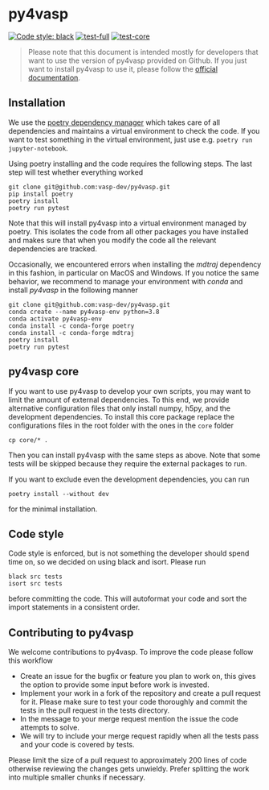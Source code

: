 # py4vasp

[![Code style: black](https://img.shields.io/badge/code%20style-black-000000.svg)](https://github.com/psf/black)
[![test-full](https://github.com/vasp-dev/py4vasp/actions/workflows/test_full.yml/badge.svg)](https://github.com/vasp-dev/py4vasp/actions/workflows/test_full.yml)
[![test-core](https://github.com/vasp-dev/py4vasp/actions/workflows/test_core.yml/badge.svg)](https://github.com/vasp-dev/py4vasp/actions/workflows/test_core.yml)

> Please note that this document is intended mostly for developers that want to use
> the version of py4vasp provided on Github. If you just want to install py4vasp to
> use it, please follow the [official documentation](https://vasp.at/py4vasp/latest).

## Installation

We use the [poetry dependency manager](https://python-poetry.org/) which takes care of
all dependencies and maintains a virtual environment to check the code. If you want to
test something in the virtual environment, just use e.g. `poetry run jupyter-notebook`.

Using poetry installing and the code requires the following steps. The last step will
test whether everything worked
~~~shell
git clone git@github.com:vasp-dev/py4vasp.git
pip install poetry
poetry install
poetry run pytest
~~~
Note that this will install py4vasp into a virtual environment managed by poetry. This
isolates the code from all other packages you have installed and makes sure that when
you modify the code all the relevant dependencies are tracked.

Occasionally, we encountered errors when installing the *mdtraj* dependency in this
fashion, in particular on MacOS and Windows. If you notice the same behavior, we
recommend to manage your environment with *conda* and install *py4vasp* in the
following manner
~~~shell
git clone git@github.com:vasp-dev/py4vasp.git
conda create --name py4vasp-env python=3.8
conda activate py4vasp-env
conda install -c conda-forge poetry
conda install -c conda-forge mdtraj
poetry install
poetry run pytest
~~~

## py4vasp core

If you want to use py4vasp to develop your own scripts, you may want to limit the amount
of external dependencies. To this end, we provide alternative configuration files that
only install numpy, h5py, and the development dependencies. To install this core package
replace the configurations files in the root folder with the ones in the `core` folder
~~~shell
cp core/* .
~~~
Then you can install py4vasp with the same steps as above. Note that some tests will be
skipped because they require the external packages to run.

If you want to exclude even the development dependencies, you can run
~~~shell
poetry install --without dev
~~~
for the minimal installation.

## Code style

Code style is enforced, but is not something the developer should spend time on, so we
decided on using black and isort. Please run
~~~shell
black src tests
isort src tests
~~~
before committing the code. This will autoformat your code and sort the import
statements in a consistent order.

## Contributing to py4vasp

We welcome contributions to py4vasp. To improve the code please follow this workflow

* Create an issue for the bugfix or feature you plan to work on, this gives the option
  to provide some input before work is invested.
* Implement your work in a fork of the repository and create a pull request for it.
  Please make sure to test your code thoroughly and commit the tests in the pull
  request in the tests directory.
* In the message to your merge request mention the issue the code attempts to solve.
* We will try to include your merge request rapidly when all the tests pass and your
  code is covered by tests.

Please limit the size of a pull request to approximately 200 lines of code
otherwise reviewing the changes gets unwieldy. Prefer splitting the work into
multiple smaller chunks if necessary.
